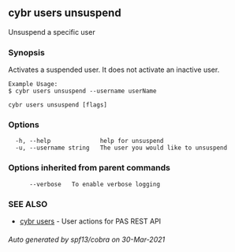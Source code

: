 ## cybr users unsuspend

Unsuspend a specific user

### Synopsis

Activates a suspended user. It does not activate an inactive user.
	
	Example Usage:
	$ cybr users unsuspend --username userName

```
cybr users unsuspend [flags]
```

### Options

```
  -h, --help              help for unsuspend
  -u, --username string   The user you would like to unsuspend
```

### Options inherited from parent commands

```
      --verbose   To enable verbose logging
```

### SEE ALSO

* [cybr users](cybr_users.md)	 - User actions for PAS REST API

###### Auto generated by spf13/cobra on 30-Mar-2021
